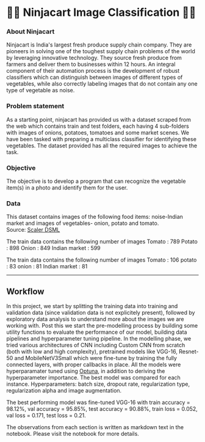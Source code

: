 # 🥷🏼 Ninjacart Image Classification 🥷🏼

### About Ninjacart
Ninjacart is India's largest fresh produce supply chain company. They are pioneers in solving one of the toughest supply chain problems of the world by leveraging innovative technology. They source fresh produce from farmers and deliver them to businesses within 12 hours. An integral component of their automation process is the development of robust classifiers which can distinguish between images of different types of vegetables, while also correctly labeling images that do not contain any one type of vegetable as noise.

### Problem statement
As a starting point, ninjacart has provided us with a dataset scraped from the web which contains train and test folders, each having 4 sub-folders with images of onions, potatoes, tomatoes and some market scenes. We have been tasked with preparing a multiclass classifier for identifying these vegetables. The dataset provided has all the required images to achieve the task.

### Objective
The objective is to develop a program that can recognize the vegetable item(s) in a photo and identify them for the user.

### Data
This dataset contains images of the following food items: noise-Indian market and images of vegetables- onion, potato and tomato.<br>
Source: [Scaler DSML](https://www.scaler.com/courses/machine-learning-course-training/?utm_source=ads&utm_medium=googlesearch&utm_campaign=perf_scaler_academy_ads_googlesearch_brand-product-search_india&utm_content=data-science&utm_term=scaler%20dsml&param1=540845121596&param2=c&param3=&gad_source=1&gclid=CjwKCAjw5v2wBhBrEiwAXDDoJZlgk-Jn1LmTvHKniVl9QytGa1wTBDJGyPCjp1BCwfX3Kl1-eCkZbRoCKdwQAvD_BwE)

The train data contains the following number of images
Tomato : 789
Potato : 898
Onion : 849
Indian market : 599

The train data contains the following number of images
Tomato : 106
potato : 83
onion : 81
Indian market : 81

---
## Workflow

In this project, we start by splitting the training data into training and validation data (since validation data is not explicitely present), followed by exploratory data analysis to understand more about the images we are working with.
Post this we start the pre-modelling process by building some utility functions to evaluate the performance of our model, building data pipelines and hyperparameter tuning pipeline.
In the modelling phase, we tried various architectures of CNN including Custom CNN from scratch (both with low and high complexity), pretrained models like VGG-16, Resnet-50 and MobileNetV3Small which were fine-tune by training the fully connected layers, with proper callbacks in place.
All the models were hyperparamater tuned using [Optuna](https://optuna.org/), in addition to deriving the hyperparameter importance. The best model was compared for each instance. Hyperparameters: batch size, dropout rate, regularization type, regularization alpha and image augmentation.

The best performing model was fine-tuned VGG-16 with train accuracy = 98.12%, val accuracy = 95.85%, test accuracy = 90.88%, train loss = 0.052, val loss = 0.171, test loss = 0.21.

The observations from each section is written as markdown text in the notebook. Please visit the notebook for more details.
